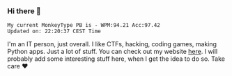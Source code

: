 ### Hi there 👋
<!-- PB START -->
```
My current MonkeyType PB is - WPM:94.21 Acc:97.42
Updated on: 22:20:37 CEST Time
```
<!-- PB END -->
I'm an IT person, just overall. I like CTFs, hacking, coding games, making Python apps. Just a lot of stuff.
You can check out my website [here](https://skill3472.github.io/).
I will probably add some interesting stuff here, when I get the idea to do so. Take care ❤️
